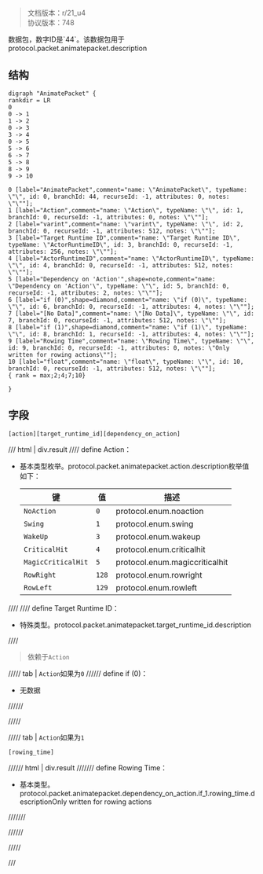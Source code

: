 # <!-- md:samp AnimatePacket -->

> 文档版本：r/21_u4<br/>协议版本：748

<!-- md:samp AnimatePacket -->数据包，数字ID是`44`。该数据包用于protocol.packet.animatepacket.description

## 结构

```viz
digraph "AnimatePacket" {
rankdir = LR
0
0 -> 1
1 -> 2
0 -> 3
3 -> 4
0 -> 5
5 -> 6
6 -> 7
5 -> 8
8 -> 9
9 -> 10

0 [label="AnimatePacket",comment="name: \"AnimatePacket\", typeName: \"\", id: 0, branchId: 44, recurseId: -1, attributes: 0, notes: \"\""];
1 [label="Action",comment="name: \"Action\", typeName: \"\", id: 1, branchId: 0, recurseId: -1, attributes: 0, notes: \"\""];
2 [label="varint",comment="name: \"varint\", typeName: \"\", id: 2, branchId: 0, recurseId: -1, attributes: 512, notes: \"\""];
3 [label="Target Runtime ID",comment="name: \"Target Runtime ID\", typeName: \"ActorRuntimeID\", id: 3, branchId: 0, recurseId: -1, attributes: 256, notes: \"\""];
4 [label="ActorRuntimeID",comment="name: \"ActorRuntimeID\", typeName: \"\", id: 4, branchId: 0, recurseId: -1, attributes: 512, notes: \"\""];
5 [label="Dependency on 'Action'",shape=note,comment="name: \"Dependency on 'Action'\", typeName: \"\", id: 5, branchId: 0, recurseId: -1, attributes: 2, notes: \"\""];
6 [label="if (0)",shape=diamond,comment="name: \"if (0)\", typeName: \"\", id: 6, branchId: 0, recurseId: -1, attributes: 4, notes: \"\""];
7 [label="[No Data]",comment="name: \"[No Data]\", typeName: \"\", id: 7, branchId: 0, recurseId: -1, attributes: 512, notes: \"\""];
8 [label="if (1)",shape=diamond,comment="name: \"if (1)\", typeName: \"\", id: 8, branchId: 1, recurseId: -1, attributes: 4, notes: \"\""];
9 [label="Rowing Time",comment="name: \"Rowing Time\", typeName: \"\", id: 9, branchId: 0, recurseId: -1, attributes: 0, notes: \"Only written for rowing actions\""];
10 [label="float",comment="name: \"float\", typeName: \"\", id: 10, branchId: 0, recurseId: -1, attributes: 512, notes: \"\""];
{ rank = max;2;4;7;10}

}

```

## 字段

```title='AnimatePacket'
[action][target_runtime_id][dependency_on_action]
```

/// html | div.result
//// define
Action：<!-- md:samp varint -->

- 基本类型枚举。protocol.packet.animatepacket.action.description枚举值如下：

  |键|值|描述|
  |---|---|---|
  |`NoAction`|`0`|protocol.enum.noaction|
  |`Swing`|`1`|protocol.enum.swing|
  |`WakeUp`|`3`|protocol.enum.wakeup|
  |`CriticalHit`|`4`|protocol.enum.criticalhit|
  |`MagicCriticalHit`|`5`|protocol.enum.magiccriticalhit|
  |`RowRight`|`128`|protocol.enum.rowright|
  |`RowLeft`|`129`|protocol.enum.rowleft|



////
//// define
Target Runtime ID：[<!-- md:samp ActorRuntimeID -->](../types/actorruntimeid.md)

- 特殊类型。protocol.packet.animatepacket.target_runtime_id.description


////
> 依赖于`Action`

///// tab | `Action`如果为`0`
////// define
if (0)：<!-- md:samp [No Data] -->

- 无数据


//////

/////

///// tab | `Action`如果为`1`
```title='if (1)'
[rowing_time]
```

////// html | div.result
/////// define
Rowing Time：<!-- md:samp float -->

- 基本类型。protocol.packet.animatepacket.dependency_on_action.if_1.rowing_time.descriptionOnly written for rowing actions


///////

//////

/////

///

